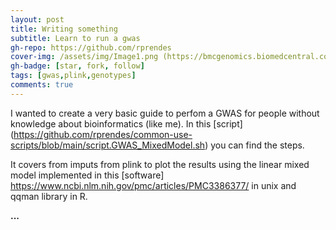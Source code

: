 ```yaml
---
layout: post
title: Writing something 
subtitle: Learn to run a gwas
gh-repo: https://github.com/rprendes
cover-img: /assets/img/Image1.png (https://bmcgenomics.biomedcentral.com/articles/10.1186/s12864-019-5889-5/figures/2)
gh-badge: [star, fork, follow]
tags: [gwas,plink,genotypes]
comments: true
---
```


I wanted to create a very basic guide to perfom a GWAS for people without knowledge about bioinformatics (like me). In this [script]  (https://github.com/rprendes/common-use-scripts/blob/main/script.GWAS_MixedModel.sh) you can find the steps.

It covers from imputs from plink to plot the results using the linear mixed model implemented in this [software] https://www.ncbi.nlm.nih.gov/pmc/articles/PMC3386377/ in unix and qqman library in R. 


**...**
